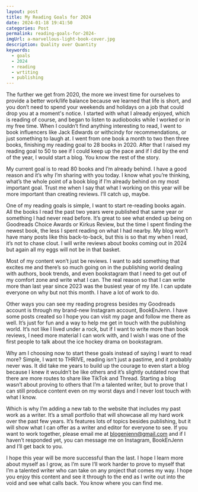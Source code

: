 ```yaml
---
layout: post
title: My Reading Goals for 2024
date: 2024-01-18 19:41:50
categories: Post
permalink: reading-goals-for-2024-
imgUrl: a-marvellous-light-book-cover.jpg
description: Quality over Quantity  
keywords:
  - goals
  - 2024
  - reading
  - wrtiting
  - publishing
---
```


<!-- <img src="/assets/img/book-covers/beach-read-cover-img.png" alt="IMG Not Found" width="100%" />
- Link to image -->

The further we get from 2020, the more we invest time for ourselves to provide a better work/life balance because we learned that life is short, and you don’t need to spend your weekends and holidays on a job that could drop you at a moment's notice. I started with what I already enjoyed, which is reading of course, and began to listen to audiobooks while I worked or in my free time. When I couldn’t find anything interesting to read, I went to book influencers like Jack Edwards or withcindy for recommendations, or just something to laugh at. I went from one book a month to two then three books, finishing my reading goal to 28 books in 2020. After that I raised my reading goal to 50 to see if I could keep up the pace and if I did by the end of the year, I would start a blog. You know the rest of the story.  


My current goal is to read 80 books and I’m already behind. I have a good reason and it’s why I’m sharing with you today. I know what you’re thinking, what’s the whole point of a book blog if I’m already behind on my most important goal. Trust me when I say that what I working on this year will be more important than creating reviews. I’ll catch up, maybe. 


One of my reading goals is simple, I want to start re-reading books again. All the books I read the past two years were published that same year or something I had never read before. It’s great to see what ended up being on Goodreads Choice Awards or Kirkus Review, but the time I spent finding the newest book, the less I spent reading on what I had nearby. My blog won’t have many posts like this back-to-back, but this is so that my when I read, it’s not to chase clout. I will write reviews about books coming out in 2024 but again all my eggs will not be in that basket. 


Most of my content won’t just be reviews. I want to add something that excites me and there’s so much going on in the publishing world dealing with authors, book trends, and even bookstagram that I need to get out of my comfort zone and write what I can. The real reason so that I can write more than last year since 2023 was the busiest year of my life. I can update everyone on why but not this month. I have a lot of work to do. 


Other ways you can see my reading progress besides my Goodreads account is through my brand-new Instagram account, BookEnJenn. I have some posts created so I hope you can visit my page and follow me there as well. It’s just for fun and a way to help me get in touch with the publishing world. It’s not like I lived under a rock, but if I want to write more than book reviews, I need more material I can work with, and I wish I was one of the first people to talk about the ice hockey drama on bookstagram. 


Why am I choosing now to start these goals instead of saying I want to read more? Simple, I want to THRIVE, reading isn’t just a pastime, and it probably never was. It did take me years to build up the courage to even start a blog because I knew it wouldn’t be like others and it’s slightly outdated now that there are more routes to share like TikTok and Thread. Starting a blog wasn’t about proving to others that I’m a talented writer, but to prove that I can still produce content even on my worst days and I never lost touch with what I know.  


Which is why I’m adding a new tab to the website that includes my past work as a writer. It’s a small portfolio that will showcase all my hard work over the past few years. It’s features lots of topics besides publishing, but it will show what I can offer as a writer and editor for everyone to see. If you want to work together, please email me at blogenjenn@gmail.com and if I haven’t responded yet, you can message me on Instagram, BookEnJenn and I’ll get back to you.  


I hope this year will be more successful than the last. I hope I learn more about myself as I grow, as I’m sure I’ll work harder to prove to myself that I’m a talented writer who can take on any project that comes my way. I hope you enjoy this content and see it through to the end as I write out into the void and see what calls back. You know where you can find me. 


